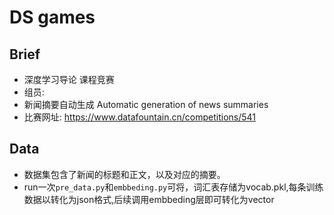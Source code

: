 # DS games
## Brief

- 深度学习导论 课程竞赛
- 组员: 
- 新闻摘要自动生成 
Automatic generation of news summaries
- 比赛网址: https://www.datafountain.cn/competitions/541

## Data

- 数据集包含了新闻的标题和正文，以及对应的摘要。
- run一次`pre_data.py`和`embbeding.py`可将，词汇表存储为vocab.pkl,每条训练数据以转化为json格式,后续调用embbeding层即可转化为vector


